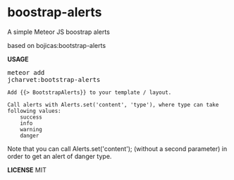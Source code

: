 # boostrap-alerts
A simple Meteor JS boostrap alerts

based on bojicas:bootstrap-alerts

<strong>USAGE</strong>
    <pre>meteor add jcharvet:bootstrap-alerts</pre>


    Add {{> BootstrapAlerts}} to your template / layout.
    
    Call alerts with Alerts.set('content', 'type'), where type can take following values:
        success
        info
        warning
        danger

Note that you can call Alerts.set('content'); (without a second parameter) in order to get an alert of danger type.

<strong>LICENSE</strong>
MIT
